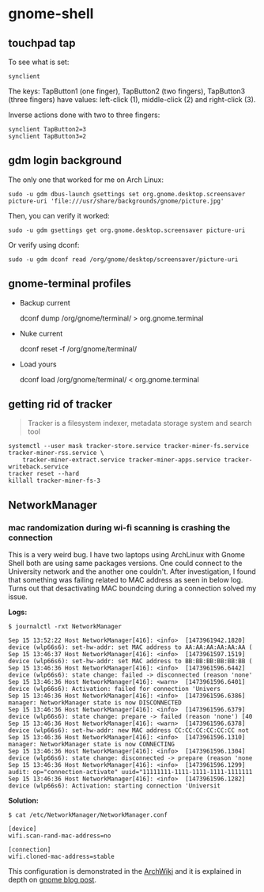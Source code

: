 # gnome-shell

## touchpad tap

To see what is set:

    synclient

The keys: TapButton1 (one finger), TapButton2 (two fingers), TapButton3 (three fingers) have values: left-click (1), middle-click (2) and right-click (3).

Inverse actions done with two to three fingers:

    synclient TapButton2=3
    synclient TapButton3=2

## gdm login background

The only one that worked for me on Arch Linux:

    sudo -u gdm dbus-launch gsettings set org.gnome.desktop.screensaver picture-uri 'file:///usr/share/backgrounds/gnome/picture.jpg'
Then, you can verify it worked:

    sudo -u gdm gsettings get org.gnome.desktop.screensaver picture-uri

Or verify using dconf:

    sudo -u gdm dconf read /org/gnome/desktop/screensaver/picture-uri

## gnome-terminal profiles

* Backup current

    dconf dump /org/gnome/terminal/ > org.gnome.terminal

* Nuke current

    dconf reset -f /org/gnome/terminal/

* Load yours

    dconf load /org/gnome/terminal/ < org.gnome.terminal

## getting rid of tracker

> Tracker is a filesystem indexer, metadata storage system and search tool

    systemctl --user mask tracker-store.service tracker-miner-fs.service tracker-miner-rss.service \
        tracker-miner-extract.service tracker-miner-apps.service tracker-writeback.service
    tracker reset --hard
    killall tracker-miner-fs-3

## NetworkManager

### mac randomization during wi-fi scanning is crashing the connection

This is a very weird bug. I have two laptops using ArchLinux with Gnome Shell both are using same packages versions. One could connect to the University network and the another one couldn't. After investigation, I found that something was failing related to MAC address as seen in below log. Turns out that desactivating MAC boundcing during a connection solved my issue.

**Logs:**

    $ journalctl -rxt NetworkManager
    
    Sep 15 13:52:22 Host NetworkManager[416]: <info>  [1473961942.1820] device (wlp66s6): set-hw-addr: set MAC address to AA:AA:AA:AA:AA:AA (
    Sep 15 13:46:37 Host NetworkManager[416]: <info>  [1473961597.1519] device (wlp66s6): set-hw-addr: set MAC address to BB:BB:BB:BB:BB:BB (
    Sep 15 13:46:36 Host NetworkManager[416]: <info>  [1473961596.6442] device (wlp66s6): state change: failed -> disconnected (reason 'none'
    Sep 15 13:46:36 Host NetworkManager[416]: <warn>  [1473961596.6401] device (wlp66s6): Activation: failed for connection 'Univers
    Sep 15 13:46:36 Host NetworkManager[416]: <info>  [1473961596.6386] manager: NetworkManager state is now DISCONNECTED
    Sep 15 13:46:36 Host NetworkManager[416]: <info>  [1473961596.6379] device (wlp66s6): state change: prepare -> failed (reason 'none') [40
    Sep 15 13:46:36 Host NetworkManager[416]: <warn>  [1473961596.6378] device (wlp66s6): set-hw-addr: new MAC address CC:CC:CC:CC:CC:CC not 
    Sep 15 13:46:36 Host NetworkManager[416]: <info>  [1473961596.1310] manager: NetworkManager state is now CONNECTING
    Sep 15 13:46:36 Host NetworkManager[416]: <info>  [1473961596.1304] device (wlp66s6): state change: disconnected -> prepare (reason 'none
    Sep 15 13:46:36 Host NetworkManager[416]: <info>  [1473961596.1299] audit: op="connection-activate" uuid="11111111-1111-1111-1111-1111111
    Sep 15 13:46:36 Host NetworkManager[416]: <info>  [1473961596.1282] device (wlp66s6): Activation: starting connection 'Universit

**Solution:**

    $ cat /etc/NetworkManager/NetworkManager.conf 
    
    [device]
    wifi.scan-rand-mac-address=no

    [connection]
    wifi.cloned-mac-address=stable

This configuration is demonstrated in the [ArchWiki](https://wiki.archlinux.org/index.php/NetworkManager#Configuring_MAC_Address_Randomization) and it is explained in depth on [gnome blog post](https://blogs.gnome.org/thaller/2016/08/26/mac-address-spoofing-in-networkmanager-1-4-0/).
